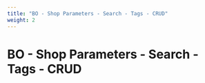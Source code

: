 ```yaml
---
title: "BO - Shop Parameters - Search - Tags - CRUD"
weight: 2
---
```


# BO - Shop Parameters - Search - Tags - CRUD
